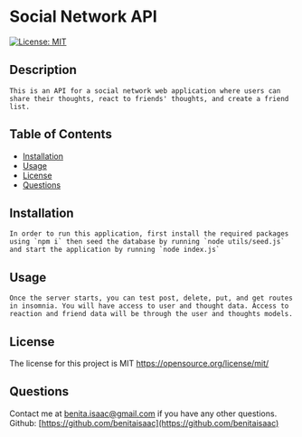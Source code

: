 # Social Network API
  [![License: MIT](https://img.shields.io/badge/License-MIT-yellow.svg)](https://opensource.org/licenses/MIT)

## Description 
    This is an API for a social network web application where users can share their thoughts, react to friends' thoughts, and create a friend list. 
## Table of Contents
- [Installation](#installation)
- [Usage](#usage)
- [License](#license)
- [Questions](#questions)
## Installation
    In order to run this application, first install the required packages using `npm i` then seed the database by running `node utils/seed.js` and start the application by running `node index.js` 
## Usage
    Once the server starts, you can test post, delete, put, and get routes in insomnia. You will have access to user and thought data. Access to reaction and friend data will be through the user and thoughts models.
## License
The license for this project is MIT
https://opensource.org/license/mit/

    
## Questions
  Contact me at benita.isaac@gmail.com if you have any other questions. Github: 
[https://github.com/benitaisaac](https://github.com/benitaisaac)
    